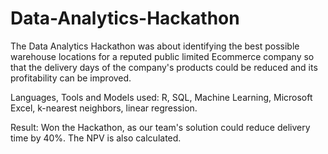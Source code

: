 # Data-Analytics-Hackathon
The Data Analytics Hackathon was about identifying the best possible warehouse locations for a reputed public limited Ecommerce company so that the delivery days of the company's products could be reduced and its profitability can be improved.

Languages, Tools and Models used:
R, SQL, Machine Learning, Microsoft Excel, k-nearest neighbors, linear regression.

Result:
Won the Hackathon, as our team's solution could reduce delivery time by 40%. The NPV is also calculated.
